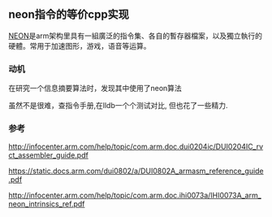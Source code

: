 ## neon指令的等价cpp实现

[NEON](https://zh.wikipedia.org/wiki/ARM%E6%9E%B6%E6%A7%8B#%E9%80%B2%E9%9A%8ESIMD%EF%BC%88NEON%EF%BC%89)是arm架构里具有一組廣泛的指令集、各自的暫存器檔案，以及獨立執行的硬體。常用于加速图形，游戏，语音等运算。



### 动机

在研究一个信息摘要算法时，发现其中使用了neon算法

虽然不是很难，查指令手册,在lldb一个个测试对比,  但也花了一些精力.

### 参考

http://infocenter.arm.com/help/topic/com.arm.doc.dui0204ic/DUI0204IC_rvct_assembler_guide.pdf

https://static.docs.arm.com/dui0802/a/DUI0802A_armasm_reference_guide.pdf

http://infocenter.arm.com/help/topic/com.arm.doc.ihi0073a/IHI0073A_arm_neon_intrinsics_ref.pdf